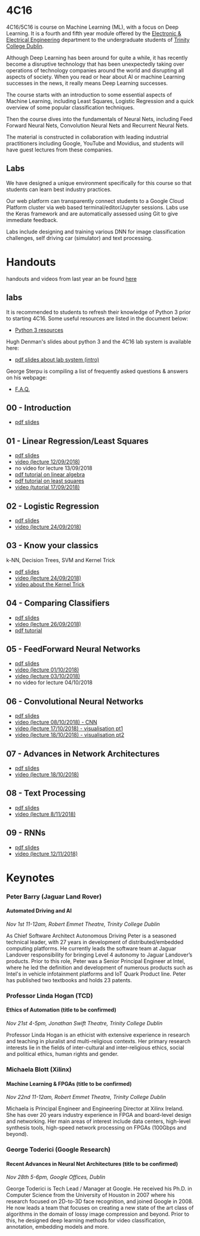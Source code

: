 # 4C16

4C16/5C16 is course on Machine Learning (ML), with a focus on
Deep Learning. It is a fourth and fifth year module offered by the [Electronic &
Electrical Engineering](https://www.tcd.ie/eleceng/) department to the
undergraduate students of [Trinity College Dublin](https://www.tcd.ie).

Although Deep Learning has been around for quite a while, it has recently become
a disruptive technology that has been unexpectedly taking over operations of
technology companies around the world and disrupting all aspects of
society. When you read or hear about AI or machine Learning successes in the
news, it really means Deep Learning successes.

The course starts with an introduction to some essential aspects of Machine
Learning, including Least Squares, Logistic Regression and a quick overview of
some popular classification techniques.

Then the course dives into the fundamentals of Neural Nets, including
Feed Forward Neural Nets, Convolution Neural Nets and Recurrent Neural
Nets.

The material is constructed in collaboration with leading industrial
practitioners including Google, YouTube and Movidius, and students will have
guest lectures from these companies.


## Labs

We have designed a unique environment specifically for this course so
that students can learn best industry practices.

Our web platform can transparently connect students to a Google Cloud
Platform cluster via web based terminal/editor/Jupyter sessions. Labs
use the Keras framework and are automatically assessed using Git to
give immediate feedback.

Labs include designing and training various DNN for image
classification challenges, self driving car (simulator) and text
processing.

# Handouts

handouts and videos from last year an be found [here](https://frcs.github.io/4C16-2017)

## labs

It is recommended to students to refresh their knowledge of Python 3
prior to starting 4C16. Some useful resources are listed in the
document below:

* [Python 3 resources ](/handouts/PreparationPython3.pdf)

Hugh Denman's slides about python 3 and the 4C16 lab system is
available here:

* [pdf slides about lab system (intro)](/handouts/python_lab.no_notes.pdf)

George Sterpu is compiling a list of frequently asked questions & answers on his webpage:
* [F.A.Q.](https://georgesterpu.github.io/4c16.html)

## 00 - Introduction

* [pdf slides](/handouts/handout-00-intro.pdf)

## 01 - Linear Regression/Least Squares

* [pdf slides](/handouts/handout-01-linear-regression.pdf)
* [video (lecture 12/09/2018)](https://youtu.be/BKVqOmpYjas)
* no video for lecture 13/09/2018
* [pdf tutorial on linear algebra](/handouts/tutorial-00-linear-algebra.pdf)
* [pdf tutorial on least squares](/handouts/tutorial-01-linear-regression.pdf)
* [video (tutorial 17/09/2018)](https://youtu.be/VvPtJyy8v2I)

## 02 - Logistic Regression

* [pdf slides](/handouts/handout-02-logistic-regression.pdf)
* [video (lecture 24/09/2018)](https://youtu.be/K1WskVKmmVI)

## 03 - Know your classics

k-NN, Decision Trees, SVM and Kernel Trick

* [pdf slides](/handouts/handout-03-classic-classifiers.pdf)
* [video (lecture 24/09/2018)](https://youtu.be/DVMM8CcrBqE)
* [video about the Kernel Trick](https://youtu.be/aopHnnahrMI)

## 04 - Comparing Classifiers
* [pdf slides](/handouts/handout-04-evaluating-classifier-performance.pdf)
* [video (lecture 26/09/2018)](https://youtu.be/mH35PPUSmVE)
* [pdf tutorial](/handouts/tutorial-04-classifiers-evaluation.pdf)

## 05 - FeedForward Neural Networks
* [pdf slides](/handouts/handout-05-deep-feedforward-networks.pdf)
* [video (lecture 01/10/2018)](https://youtu.be/mzhRzlhrZf4)
* [video (lecture 03/10/2018)](https://youtu.be/MtR7Te39DMw)
* no video for lecture 04/10/2018

## 06 - Convolutional Neural Networks
* [pdf slides](/handouts/handout-06-convolutional-neural-networks.pdf)
* [video (lecture 08/10/2018) - CNN](https://youtu.be/nbcpeb6mpfk)
* [video (lecture 17/10/2018) - visualisation pt1](https://youtu.be/UGEeAKUyQXY)
* [video (lecture 18/10/2018) - visualisation pt2](https://youtu.be/zfipnfjZoLo)

## 07 - Advances in Network Architectures
* [pdf slides](/handouts/handout-07-advances-in-network-architectures.pdf)
* [video (lecture 18/10/2018)](https://youtu.be/yy8nYn1zvco)

## 08 - Text Processing
* [pdf slides](/handouts/handout-08-text-processing.pdf)
* [video (lecture 8/11/2018)](https://youtu.be/sWmaSn_dBkE)

## 09 - RNNs
* [pdf slides](/handouts/handout-09-recurrent-neural-networks.pdf)
* [video (lecture 12/11/2018)](https://youtu.be/GzqLp4d8ME8)

# Keynotes

### Peter Barry (Jaguar Land Rover)
#### Automated Driving and AI
_Nov 1st 11-12am, Robert Emmet Theatre, Trinity College Dublin_

As Chief Software Architect Autonomous Driving Peter is a seasoned technical leader, with 27 years in development of distributed/embedded computing platforms. He currently leads the software team at Jaguar Landover responsibility for bringing Level 4 autonomy to Jaguar Landover’s products. Prior to this role, Peter
was a Senior Principal Engineer at Intel, where he  led the definition and development  of numerous products such as Intel's in vehicle  infotainment platforms and IoT Quark Product line. Peter has published two textbooks and holds 23 patents.

### Professor Linda Hogan (TCD)
#### Ethics of Automation (title to be confirmed)
_Nov 21st 4-5pm, Jonathan Swift Theatre, Trinity College Dublin_

Professor Linda Hogan is an ethicist with extensive experience in research and teaching in pluralist and multi-religious contexts. Her primary research interests lie in the fields of inter-cultural and inter-religious ethics, social and political ethics, human rights and gender.

### Michaela Blott (Xilinx)
#### Machine Learning &amp; FPGAs (title to be confirmed)
_Nov 22nd 11-12am, Robert Emmet Theatre, Trinity College Dublin_

Michaela is Principal Engineer and Engineering Director at
Xilinx Ireland. She has over 20 years industry experience in FPGA and board-level
design and networking. Her main areas of interest include data
centers, high-level synthesis tools, high-speed network processing on
FPGAs (100Gbps and beyond).

### George Toderici (Google Research)
#### Recent Advances in Neural Net Architectures (title to be confirmed)
_Nov 28th 5-6pm, Google Offices, Dublin_

George Toderici is Tech Lead / Manager at Google. He received his Ph.D. in Computer Science from the University of Houston in 2007 where his research focused on 2D-to-3D face recognition, and joined Google in 2008.
 He now leads a team that focuses on creating a new state of the art class of algorithms in the domain of lossy image compression and beyond. Prior to this, he designed deep learning methods for video classification, annotation, embedding models and more.
